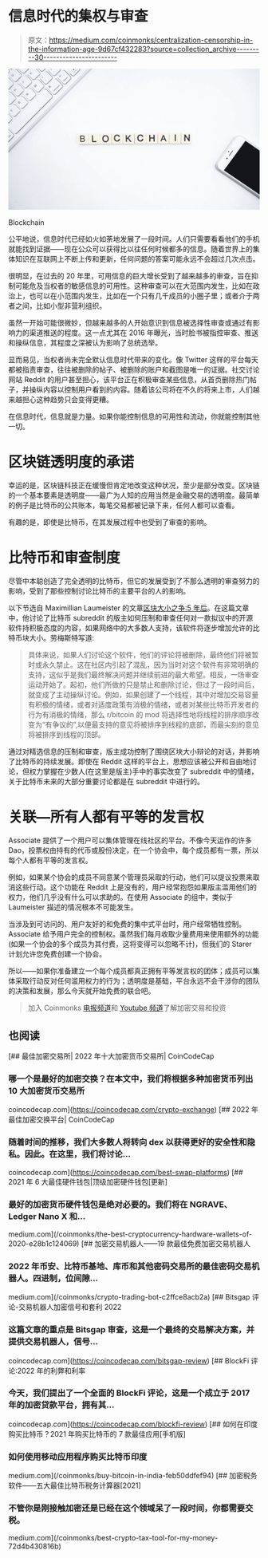 # 信息时代的集权与审查

> 原文：<https://medium.com/coinmonks/centralization-censorship-in-the-information-age-9d67cf432283?source=collection_archive---------30----------------------->

![](img/f96ec71a71babaa312ae7a1ba3baaccd.png)

Blockchain

公平地说，信息时代已经如火如荼地发展了一段时间。人们只需要看看他们的手机就能找到证据——现在公众可以获得比以往任何时候都多的信息。随着世界上的集体知识在互联网上不断上传和更新，任何问题的答案可能永远不会超过几次点击。

很明显，在过去的 20 年里，可用信息的巨大增长受到了越来越多的审查，旨在抑制可能危及当权者的敏感信息的可用性。这种审查可以在大范围内发生，比如在政治上，也可以在小范围内发生，比如在一个只有几千成员的小圈子里；或者介于两者之间，比如小型非营利组织。

虽然一开始可能很微妙，但越来越多的人开始意识到信息被选择性审查或通过有影响力的渠道推送的程度。这一点尤其在 2016 年曝光，当时脸书被指控审查、推送和操纵信息，其程度之深被认为影响了总统选举。

显而易见，当权者尚未完全默认信息时代带来的变化。像 Twitter 这样的平台每天都被指责审查，往往被删除的帖子、被删除的账户和截图是唯一的证据。社交讨论网站 Reddit 的用户甚至担心，该平台正在积极审查某些信息，从首页删除热门帖子，并操纵内容以控制用户看到的内容。随着该公司将在不久的将来上市，人们越来越担心这种趋势只会变得更糟。

在信息时代，信息就是力量。如果你能控制信息的可用性和流动，你就能控制其他一切。

# 区块链透明度的承诺

幸运的是，区块链科技正在缓慢但肯定地改变这种状况，至少是部分改变。区块链的一个基本要素是透明度——最广为人知的应用当然是金融交易的透明度。最简单的例子是比特币的公共账本，每笔交易都被记录下来，任何人都可以查看。

有趣的是，即使是比特币，在其发展过程中也受到了审查的影响。

# 比特币和审查制度

尽管中本聪创造了完全透明的比特币，但它的发展受到了不那么透明的审查努力的影响，受到了那些控制讨论比特币的主要平台的人的影响。

以下节选自 Maximillian Laumeister 的文章[区块大小之争:5 年后](https://www.maxlaumeister.com/articles/the-block-size-debate-5-years-later/)。在这篇文章中，他讨论了比特币 subreddit 的版主如何压制和审查任何对一款拟议中的开源软件持积极态度的内容，如果网络中的大多数人支持，该软件将逐步增加允许的比特币块大小。劳梅斯特写道:

> 具体来说，如果人们讨论这个软件，他们的评论将被删除，最终他们将被暂时或永久禁止。这在社区内引起了混乱，因为当时对这个软件有非常明确的支持，这似乎是我们最终解决问题并继续前进的最大希望。相反，一场审查运动开始了。起初，他们所做的只是禁止和删除讨论，但过了一段时间后，就变成了主动操纵讨论。例如，如果创建了一个线程，其中对增加交易容量有积极的情绪，或者对适度政策有消极的情绪，或者对某些比特币开发者的行为有消极的情绪，那么 r/bitcoin 的 mod 将选择性地将线程的排序顺序改变为“有争议的”,以便最支持的意见将被排序到线程的底部，而最尖刻的意见将被排序到线程的顶部。

通过对精选信息的压制和审查，版主成功控制了围绕区块大小辩论的对话，并影响了比特币的持续发展。即使在 Reddit 这样的平台上，思想应该被公开和自由地讨论，但权力掌握在少数人(在这里是版主)手中的事实改变了 subreddit 中的情绪，关于比特币未来的大部分重要讨论都是在 subreddit 中进行的。

# 关联—所有人都有平等的发言权

Associate 提供了一个用户可以集体管理在线社区的平台。不像今天运作的许多 Dao，投票权由持有的代币或股份决定，在一个协会中，每个成员都有一票，所以每个人都有平等的发言权。

例如，如果某个协会的成员不同意某个管理员采取的行动，他们可以提议投票来取消这些行动。这个功能在 Reddit 上是没有的，用户经常抱怨如果版主滥用他们的权力，他们几乎没有什么可以求助的。在使用 Associate 的组中，类似于 Laumeister 描述的情况根本不可能发生。

当涉及到可访问的、用户友好的和免费的集中式平台时，用户经常牺牲控制。Associate 给予用户完全的控制权。虽然我们每月收取少量费用来使用额外的功能(如果一个协会的多个成员为其付费，这将变得可以忽略不计)，但我们的 Starer 计划允许您免费创建一个协会。

所以——如果你准备建立一个每个成员都真正拥有平等发言权的团体；成员可以集体采取行动反对任何滥用权力的行为；透明度是基础，平台永远不会干涉你的团队的决策和发展，那么今天就开始免费的联合吧。

> 加入 Coinmonks [电报频道](https://t.me/coincodecap)和 [Youtube 频道](https://www.youtube.com/c/coinmonks/videos)了解加密交易和投资

## 也阅读

[](https://coincodecap.com/crypto-exchange) [## 最佳加密交易所| 2022 年十大加密货币交易所| CoinCodeCap

### 哪一个是最好的加密交换？在本文中，我们将根据多种加密货币列出 10 大加密货币交易所

coincodecap.com](https://coincodecap.com/crypto-exchange) [](https://coincodecap.com/best-swap-platforms) [## 2022 年最佳加密交换平台| CoinCodeCap

### 随着时间的推移，我们大多数人将转向 dex 以获得更好的安全性和隐私。因此。在这里，我们将讨论…

coincodecap.com](https://coincodecap.com/best-swap-platforms) [](/coinmonks/the-best-cryptocurrency-hardware-wallets-of-2020-e28b1c124069) [## 2021 年 6 大最佳硬件钱包|顶级加密硬件钱包[更新]

### 最好的加密货币硬件钱包是绝对必要的。我们将在 NGRAVE、Ledger Nano X 和…

medium.com](/coinmonks/the-best-cryptocurrency-hardware-wallets-of-2020-e28b1c124069) [](/coinmonks/crypto-trading-bot-c2ffce8acb2a) [## 加密交易机器人——19 款最佳免费加密交易机器人

### 2022 年币安、比特币基地、库币和其他密码交易所的最佳密码交易机器人。四进制，位间隙…

medium.com](/coinmonks/crypto-trading-bot-c2ffce8acb2a) [](https://coincodecap.com/bitsgap-review) [## Bitsgap 评论-交易机器人加密信号和套利 2022

### 这篇文章的重点是 Bitsgap 审查，这是一个最终的交易解决方案，并提供交易机器人，信号…

coincodecap.com](https://coincodecap.com/bitsgap-review) [](https://coincodecap.com/blockfi-review) [## BlockFi 评论:2022 年的利弊和利率

### 今天，我们提出了一个全面的 BlockFi 评论，这是一个成立于 2017 年的加密贷款平台，拥有其…

coincodecap.com](https://coincodecap.com/blockfi-review) [](/coinmonks/buy-bitcoin-in-india-feb50ddfef94) [## 如何在印度购买比特币？2021 年购买比特币的 7 款最佳应用[手机版]

### 如何使用移动应用程序购买比特币印度

medium.com](/coinmonks/buy-bitcoin-in-india-feb50ddfef94) [](/coinmonks/best-crypto-tax-tool-for-my-money-72d4b430816b) [## 加密税务软件——五大最佳比特币税务计算器[2021]

### 不管你是刚接触加密还是已经在这个领域呆了一段时间，你都需要交税。

medium.com](/coinmonks/best-crypto-tax-tool-for-my-money-72d4b430816b)